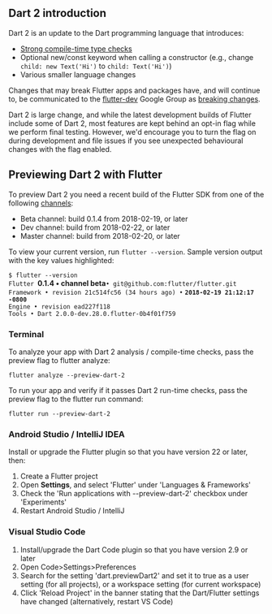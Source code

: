 ## Dart 2 introduction

Dart 2 is an update to the Dart programming language that introduces:
  * [Strong compile-time type checks](https://www.dartlang.org/dart-2#strong-mode-and-static-typing)
  * Optional new/const keyword when calling a constructor (e.g., change `child: new Text('Hi')` to `child: Text('Hi')`)
  * Various smaller language changes

Changes that may break Flutter apps and packages have, and will continue to, be communicated to the
[flutter-dev](https://groups.google.com/forum/#!forum/flutter-dev) Google Group as
[breaking changes](https://groups.google.com/forum/#!searchin/flutterdev/subject$3A%22breaking$20change%22%7Csort:date).

Dart 2 is large change, and while the latest development builds of Flutter include some of Dart 2, most features are kept behind an opt-in flag while we perform final testing. However, we'd encourage you to turn the flag on during development and file issues if you see unexpected behavioural changes with the flag enabled.

## Previewing Dart 2 with Flutter

To preview Dart 2 you need a recent build of the Flutter SDK from one of the following [channels](https://github.com/flutter/flutter/wiki/Flutter-build-release-channels):

* Beta channel: build 0.1.4 from 2018-02-19, or later
* Dev channel: build from 2018-02-22, or later
* Master channel: build from 2018-02-20, or later

To view your current version, run `flutter --version`. Sample version output with the key values highlighted:

`$ flutter --version`<br>
`Flutter `**0.1.4 • channel beta**`• git@github.com:flutter/flutter.git`<br>
`Framework • revision 21c514fc56 (34 hours ago) •` **`2018-02-19 21:12:17 -0800`**<br>
`Engine • revision ead227f118`<br>
`Tools • Dart 2.0.0-dev.28.0.flutter-0b4f01f759`

### Terminal

To analyze your app with Dart 2 analysis / compile-time checks,
pass the preview flag to flutter analyze:

```
flutter analyze --preview-dart-2
```

To run your app and verify if it passes Dart 2 run-time checks,
pass the preview flag to the flutter run command:

```
flutter run --preview-dart-2
```

### Android Studio / IntelliJ IDEA

Install or upgrade the Flutter plugin so that you have version 22 or later, then:
1. Create a Flutter project
1. Open **Settings**, and select 'Flutter' under 'Languages & Frameworks'
1. Check the 'Run applications with --preview-dart-2' checkbox under 'Experiments'
1. Restart Android Studio / IntelliJ

### Visual Studio Code

1. Install/upgrade the Dart Code plugin so that you have version 2.9 or later
1. Open Code>Settings>Preferences
1. Search for the setting 'dart.previewDart2' and set it to true as a user setting (for all projects), or a workspace setting (for current workspace)
1. Click 'Reload Project' in the banner stating that the Dart/Flutter settings have changed (alternatively, restart VS Code)